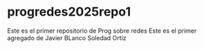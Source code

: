 # progredes2025repo1
Este es el primer repositorio de Prog sobre redes
Este es el primer agregado de Javier BLanco
Soledad Ortiz 